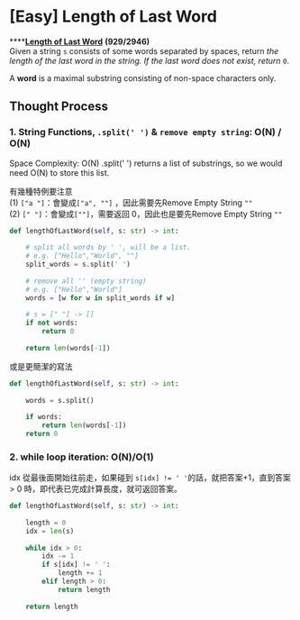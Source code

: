 # \[Easy\] Length of Last Word

\*\*\*\*[**Length of Last Word**](https://leetcode.com/problems/length-of-last-word/)   **\(929/2946\)**  
Given a string `s` consists of some words separated by spaces, return _the length of the last word in the string. If the last word does not exist, return_ `0`.

A **word** is a maximal substring consisting of non-space characters only.  


## Thought Process

### 1. String Functions, `.split(' ')` & `remove empty string`: O\(N\) / O\(N\)

Space Complexity: O\(N\)  .split\(' '\) returns a list of substrings, so we would need O\(N\) to store this list.  

有幾種特例要注意  
\(1\) `["a "]`：會變成`["a", ""]`，因此需要先Remove Empty String `""`  
\(2\) `[" "]`：會變成`[""]`，需要返回 0，因此也是要先Remove Empty String `""`

```python
def lengthOfLastWord(self, s: str) -> int:
    
    # split all words by ' ', will be a list.
    # e.g. ["Hello","World", ""]        
    split_words = s.split(' ')
    
    # remove all '' (empty string)
    # e.g. ["Hello","World"]
    words = [w for w in split_words if w]
    
    # s = [" "] -> []
    if not words:
        return 0
    
    return len(words[-1])
```

或是更簡潔的寫法

```python
def lengthOfLastWord(self, s: str) -> int:
    
    words = s.split()
    
    if words:
        return len(words[-1])
    return 0
```

### 2. while loop iteration: O\(N\)/O\(1\)

idx 從最後面開始往前走，如果碰到 `s[idx] != ' '`的話，就把答案+1，直到答案 &gt; 0 時，即代表已完成計算長度，就可返回答案。

```python
def lengthOfLastWord(self, s: str) -> int:
    
    length = 0
    idx = len(s)
    
    while idx > 0:
        idx -= 1
        if s[idx] != ' ':
            length += 1
        elif length > 0:
            return length 
        
    return length
```

